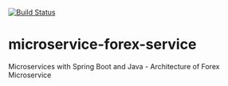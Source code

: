 [![Build Status](https://travis-ci.org/Leporoni/microservice-forex-service.svg?branch=main)](https://travis-ci.org/Leporoni/microservice-forex-service)

# microservice-forex-service

Microservices with Spring Boot and Java - Architecture of Forex Microservice

